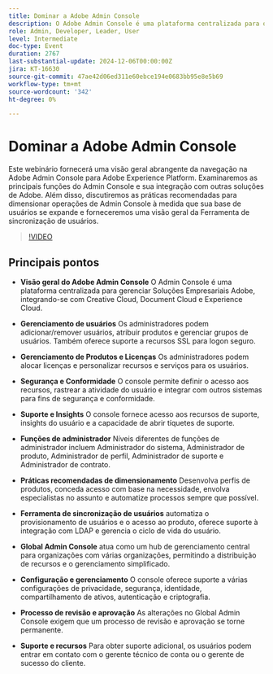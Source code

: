 ```yaml
---
title: Dominar a Adobe Admin Console
description: O Adobe Admin Console é uma plataforma centralizada para o gerenciamento de Soluções Empresariais Adobe, que oferece gerenciamento de usuários e licenças, recursos de segurança e conformidade, recursos de suporte, funções administrativas, práticas recomendadas para dimensionamento e integração com vários sistemas para operações simplificadas.
role: Admin, Developer, Leader, User
level: Intermediate
doc-type: Event
duration: 2767
last-substantial-update: 2024-12-06T00:00:00Z
jira: KT-16630
source-git-commit: 47ae42d06ed311e60ebce194e0683bb95e8e5b69
workflow-type: tm+mt
source-wordcount: '342'
ht-degree: 0%

---
```



# Dominar a Adobe Admin Console

Este webinário fornecerá uma visão geral abrangente da navegação na Adobe Admin Console para Adobe Experience Platform. Examinaremos as principais funções do Admin Console e sua integração com outras soluções de Adobe. Além disso, discutiremos as práticas recomendadas para dimensionar operações de Admin Console à medida que sua base de usuários se expande e forneceremos uma visão geral da Ferramenta de sincronização de usuários.

>[!VIDEO](https://video.tv.adobe.com/v/3440937/?learn=on&enablevpops)

## Principais pontos

* **Visão geral do Adobe Admin Console** O Admin Console é uma plataforma centralizada para gerenciar Soluções Empresariais Adobe, integrando-se com Creative Cloud, Document Cloud e Experience Cloud.

* **Gerenciamento de usuários** Os administradores podem adicionar/remover usuários, atribuir produtos e gerenciar grupos de usuários. Também oferece suporte a recursos SSL para logon seguro.

* **Gerenciamento de Produtos e Licenças** Os administradores podem alocar licenças e personalizar recursos e serviços para os usuários.

* **Segurança e Conformidade** O console permite definir o acesso aos recursos, rastrear a atividade do usuário e integrar com outros sistemas para fins de segurança e conformidade.

* **Suporte e Insights** O console fornece acesso aos recursos de suporte, insights do usuário e a capacidade de abrir tíquetes de suporte.

* **Funções de administrador** Níveis diferentes de funções de administrador incluem Administrador do sistema, Administrador de produto, Administrador de perfil, Administrador de suporte e Administrador de contrato.

* **Práticas recomendadas de dimensionamento** Desenvolva perfis de produtos, conceda acesso com base na necessidade, envolva especialistas no assunto e automatize processos sempre que possível.

* **Ferramenta de sincronização de usuários** automatiza o provisionamento de usuários e o acesso ao produto, oferece suporte à integração com LDAP e gerencia o ciclo de vida do usuário.

* **Global Admin Console** atua como um hub de gerenciamento central para organizações com várias organizações, permitindo a distribuição de recursos e o gerenciamento simplificado.

* **Configuração e gerenciamento** O console oferece suporte a várias configurações de privacidade, segurança, identidade, compartilhamento de ativos, autenticação e criptografia.

* **Processo de revisão e aprovação** As alterações no Global Admin Console exigem que um processo de revisão e aprovação se torne permanente.

* **Suporte e recursos** Para obter suporte adicional, os usuários podem entrar em contato com o gerente técnico de conta ou o gerente de sucesso do cliente.
